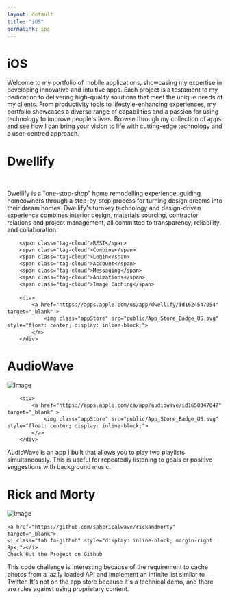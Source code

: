 ```yaml
---
layout: default
title: "iOS"
permalink: ios
---
```

# iOS

Welcome to my portfolio of mobile applications, showcasing my expertise in developing innovative and intuitive apps. Each project is a testament to my dedication to delivering high-quality solutions that meet the unique needs of my clients. From productivity tools to lifestyle-enhancing experiences, my portfolio showcases a diverse range of capabilities and a passion for using technology to improve people's lives. Browse through my collection of apps and see how I can bring your vision to life with cutting-edge technology and a user-centred approach.

# Dwellify

<div class="flex-container">

  <div>
  	  	<img class="image">
  </div>

  <div>
  	<p>Dwellify is a "one-stop-shop" home remodelling experience, guiding homeowners through a step-by-step process for turning design dreams into their dream homes. Dwellify's turnkey technology and design-driven experience combines interior design, materials sourcing, contractor relations and project management, all committed to transparency, reliability, and collaboration.
  	</p>

  </div>

</div>

<div class="flex-container">

  <div>

		<span class="tag-cloud">REST</span>
		<span class="tag-cloud">Combine</span>
		<span class="tag-cloud">Login</span>
		<span class="tag-cloud">Account</span>
		<span class="tag-cloud">Messaging</span>
		<span class="tag-cloud">Animations</span>
		<span class="tag-cloud">Image Caching</span>

  	  	<div>
  			<a href="https://apps.apple.com/us/app/dwellify/id1624547054" target="_blank" >
				<img class="appStore" src="public/App_Store_Badge_US.svg" style="float: center; display: inline-block;">
			</a>
  		</div>
  </div>

</div>


# AudioWave

<div class="flex-container">

  <div>
  	<img src="https://via.placeholder.com/250x250" alt="Image" class="image">

  	  	<div>
  			<a href="https://apps.apple.com/ca/app/audiowave/id1658347047" target="_blank" >
				<img class="appStore" src="public/App_Store_Badge_US.svg" style="float: center; display: inline-block;">
			</a>
  		</div>

  </div>

  <div>
  	<p>AudioWave is an app I built that allows you to play two playlists simultaneously. This is useful for repeatedly listening to goals or positive suggestions with background music.
	</p>

<!-- "AudioWave, is an innovative app that lets you play your voice notes with background music. Whether you're recording a new idea, jotting down a grocery list, or simply want to add some extra flair to your daily musings, VoiceBeat has got you covered. Choose from a wide selection of background tracks or use your own music, and listen to your voice notes come to life. With its simple and intuitive interface, VoiceBeat is the perfect companion for anyone who wants to add a musical touch to their voice notes."
</p> -->

<!-- <a href="https://apps.apple.com/ca/app/audiowave/id1658347047">Check out AudioWave on the AppStore</a> -->

  </div>

</div>


# Rick and Morty

<div class="flex-container">

  <div>
  	<img src="https://via.placeholder.com/250x250" alt="Image" class="image">

  	<a href="https://github.com/sphericalwave/rickandmorty" target="_blank">
	<i class="fab fa-github" style="display: inline-block; margin-right: 9px;"></i>
	Check Out the Project on Github
</a>

  </div>

  <div>
  	<p>This code challenge is interesting because of the requirement to cache photos from a lazily loaded API and implement an infinite list similar to Twitter. 
It's not on the app store because it's a technical demo, and there are rules against using proprietary content.
  	</p>
  </div>

</div>